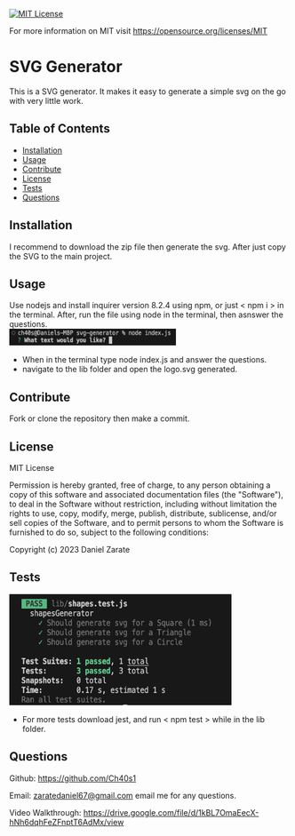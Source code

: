[![MIT License](https://img.shields.io/badge/License-MIT-blue.svg)](https://opensource.org/licenses/MIT)

For more information on MIT visit https://opensource.org/licenses/MIT

# SVG Generator
This is a SVG generator. It makes it easy to generate a simple svg on the go with very little work.
  
## Table of Contents
* [Installation](#installation)
* [Usage](#usage)
* [Contribute](#contribute)
* [License](#license)
* [Tests](#tests)
* [Questions](#questions)
  
## Installation
I recommend to download the zip file then generate the svg. After just copy the SVG to the main project.
  
## Usage
Use nodejs and install inquirer version 8.2.4 using npm, or just < npm i > in the terminal. After, run the file using node in the terminal, then asnswer the questions.  
<img src="./images/start.png" alt="Terminal" width="300" height="30">  
* When in the terminal type node index.js and answer the questions.
* navigate to the lib folder and open the logo.svg generated.


## Contribute
Fork or clone the repository then make a commit.
  
## License

MIT License

Permission is hereby granted, free of charge, to any person obtaining a copy
of this software and associated documentation files (the "Software"), to deal
in the Software without restriction, including without limitation the rights
to use, copy, modify, merge, publish, distribute, sublicense, and/or sell
copies of the Software, and to permit persons to whom the Software is
furnished to do so, subject to the following conditions:

Copyright (c) 2023 Daniel Zarate
  
## Tests
<img src="./images/test.png" alt="Jest test passed" width="400" height="200">  

* For more tests download jest, and run < npm test > while in the lib folder.

## Questions 
Github: https://github.com/Ch40s1

Email: zaratedaniel67@gmail.com email me for any questions.

Video Walkthrough: https://drive.google.com/file/d/1kBL7OmaEecX-hNh6dqhFeZFnptT6AdMx/view